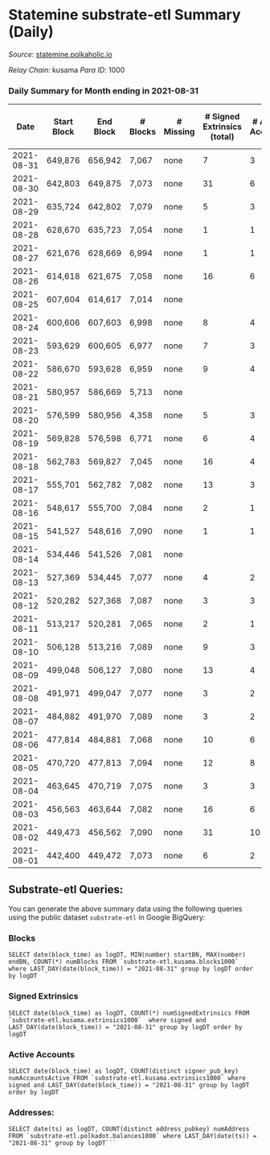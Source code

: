 # Statemine substrate-etl Summary (Daily)

_Source_: [statemine.polkaholic.io](https://statemine.polkaholic.io)

*Relay Chain*: kusama
*Para ID*: 1000



### Daily Summary for Month ending in 2021-08-31


| Date | Start Block | End Block | # Blocks | # Missing | # Signed Extrinsics (total) | # Active Accounts | # Addresses with Balances | # Events | # Transfers | # XCM Transfers In | # XCM Transfers Out |
| ---- | ----------- | --------- | -------- | --------- | --------------------------- | ----------------- | ------------------------- | -------- | ----------- | ------------------ | ------------------- |
| 2021-08-31 | 649,876 | 656,942 | 7,067 | none  | 7 | 3 | 10,227 | 14,291 | 102 ($99.70) |   |   |
| 2021-08-30 | 642,803 | 649,875 | 7,073 | none  | 31 | 6 |  | 14,739 | 420 ($0.06) |   |   |
| 2021-08-29 | 635,724 | 642,802 | 7,079 | none  | 5 | 3 | 10,216 | 14,301 | 115 ($0.009) |   |   |
| 2021-08-28 | 628,670 | 635,723 | 7,054 | none  | 1 | 1 | 10,215 | 14,138 | 23 ($0.002) |   |   |
| 2021-08-27 | 621,676 | 628,669 | 6,994 | none  | 1 | 1 | 10,215 | 14,023 | 24 ($3.32) |   |   |
| 2021-08-26 | 614,618 | 621,675 | 7,058 | none  | 16 | 6 |  | 14,433 | 251 ($996.90) |   |   |
| 2021-08-25 | 607,604 | 614,617 | 7,014 | none  |  |  |  | 14,040 |   |   |   |
| 2021-08-24 | 600,606 | 607,603 | 6,998 | none  | 8 | 4 |  | 14,162 | 136 ($0.01) |   |   |
| 2021-08-23 | 593,629 | 600,605 | 6,977 | none  | 7 | 3 |  | 14,096 | 116 ($0.01) |   |   |
| 2021-08-22 | 586,670 | 593,628 | 6,959 | none  | 9 | 4 |  | 14,147 | 188 ($0.02) |   |   |
| 2021-08-21 | 580,957 | 586,669 | 5,713 | none  |  |  |  | 11,429 |   |   |   |
| 2021-08-20 | 576,599 | 580,956 | 4,358 | none  | 5 | 3 |  | 8,819 | 79 ($0.009) |   |   |
| 2021-08-19 | 569,828 | 576,598 | 6,771 | none  | 6 | 4 |  | 13,697 | 124 ($0.01) |   |   |
| 2021-08-18 | 562,783 | 569,827 | 7,045 | none  | 16 | 4 |  | 14,412 | 260 ($0.03) |   |   |
| 2021-08-17 | 555,701 | 562,782 | 7,082 | none  | 13 | 3 |  | 14,488 | 273 ($1.02) |   |   |
| 2021-08-16 | 548,617 | 555,700 | 7,084 | none  | 2 | 1 |  | 14,227 | 46 ($0.004) |   |   |
| 2021-08-15 | 541,527 | 548,616 | 7,090 | none  | 1 | 1 |  | 14,209 | 23 ($0.002) |   |   |
| 2021-08-14 | 534,446 | 541,526 | 7,081 | none  |  |  |  | 14,166 |   |   |   |
| 2021-08-13 | 527,369 | 534,445 | 7,077 | none  | 4 | 2 |  | 14,276 | 95 ($0.007) |   |   |
| 2021-08-12 | 520,282 | 527,368 | 7,087 | none  | 3 | 3 |  | 14,273 | 71 ($0.006) |   |   |
| 2021-08-11 | 513,217 | 520,281 | 7,065 | none  | 2 | 1 |  | 14,206 | 47 ($0.003) |   |   |
| 2021-08-10 | 506,128 | 513,216 | 7,089 | none  | 9 | 3 |  | 14,381 | 165 ($16.63) |   |   |
| 2021-08-09 | 499,048 | 506,127 | 7,080 | none  | 13 | 4 |  | 14,412 | 200 ($0.02) |   |   |
| 2021-08-08 | 491,971 | 499,047 | 7,077 | none  | 3 | 2 |  | 14,246 | 71 ($0.006) |   |   |
| 2021-08-07 | 484,882 | 491,970 | 7,089 | none  | 3 | 2 |  | 14,259 | 53 ($0.005) |   |   |
| 2021-08-06 | 477,814 | 484,881 | 7,068 | none  | 10 | 6 |  | 14,331 | 162 ($0.02) |   |   |
| 2021-08-05 | 470,720 | 477,813 | 7,094 | none  | 12 | 8 |  | 14,460 | 219 ($0.79) |   |   |
| 2021-08-04 | 463,645 | 470,719 | 7,075 | none  | 3 | 3 |  | 14,234 | 70 ($0.005) |   |   |
| 2021-08-03 | 456,563 | 463,644 | 7,082 | none  | 16 | 6 |  | 14,503 | 256 ($0.63) |   |   |
| 2021-08-02 | 449,473 | 456,562 | 7,090 | none  | 31 | 10 |  | 14,937 | 624 ($69.30) |   |   |
| 2021-08-01 | 442,400 | 449,472 | 7,073 | none  | 6 | 2 |  | 14,269 | 88 ($0.01) |   |   |

## Substrate-etl Queries:
You can generate the above summary data using the following queries using the public dataset `substrate-etl` in Google BigQuery:


### Blocks
```
SELECT date(block_time) as logDT, MIN(number) startBN, MAX(number) endBN, COUNT(*) numBlocks FROM `substrate-etl.kusama.blocks1000`  where LAST_DAY(date(block_time)) = "2021-08-31" group by logDT order by logDT
```


### Signed Extrinsics
```
SELECT date(block_time) as logDT, COUNT(*) numSignedExtrinsics FROM `substrate-etl.kusama.extrinsics1000`  where signed and LAST_DAY(date(block_time)) = "2021-08-31" group by logDT order by logDT
```


### Active Accounts
```
SELECT date(block_time) as logDT, COUNT(distinct signer_pub_key) numAccountsActive FROM `substrate-etl.kusama.extrinsics1000` where signed and LAST_DAY(date(block_time)) = "2021-08-31" group by logDT order by logDT
```


### Addresses:
```
SELECT date(ts) as logDT, COUNT(distinct address_pubkey) numAddress FROM `substrate-etl.polkadot.balances1000` where LAST_DAY(date(ts)) = "2021-08-31" group by logDT```

